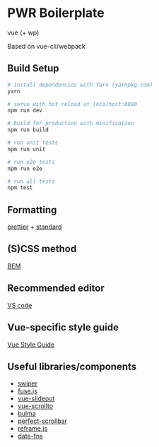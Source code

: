 # PWR Boilerplate

vue (+ wp)

Based on vue-cli/webpack

## Build Setup

``` bash
# install dependencies with Yarn (yarnpkg.com)
yarn

# serve with hot reload at localhost:8080
npm run dev

# build for production with minification
npm run build

# run unit tests
npm run unit

# run e2e tests
npm run e2e

# run all tests
npm test
```

## Formatting

[prettier](https://github.com/prettier/prettier/) + [standard](https://standardjs.com/)

## (S)CSS method

[BEM](http://getbem.com/) 

## Recommended editor

[VS code](https://code.visualstudio.com/)

## Vue-specific style guide

[Vue Style Guide](https://vuejs.org/v2/style-guide/)

## Useful libraries/components

- [swiper](https://github.com/nolimits4web/swiper/)
- [fuse.js](http://fusejs.io/)
- [vue-slideout](https://github.com/vouill/vue-slideout)
- [vue-scrollto](https://github.com/rigor789/vue-scrollto)
- [bulma](https://bulma.io/)
- [perfect-scrollbar](https://github.com/utatti/perfect-scrollbar)
- [reframe.js](https://github.com/dollarshaveclub/reframe.js/)
- [date-fns](https://date-fns.org)